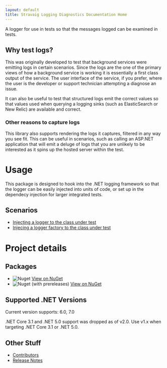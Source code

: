 ```yaml
---
layout: default
title: Stravaig Logging Diagnostics Documentation Home
---
```


A logger for use in tests so that the messages logged can be examined in tests.

## Why test logs?

This was originally developed to test that background services were emitting logs in certain scenarios. Since the logs are the one of the primary views of how a background service is working it is essentially a first class output of the service. The user interface of the service, if you prefer, where the user is the developer or support technician attempting a diagnose an issue.

It can also be useful to test that structured logs emit the correct values so that values used when querying a logging sinks (such as ElasticSearch or New Relic) are available and correct.

### Other reasons to capture logs

This library also supports rendering the logs it captures, filtered in any way you see fit. This can be useful in scenarios, such as calling an ASP.NET application that will emit a deluge of logs that you are unlikely to be interested as it spins up the hosted server within the test.

# Usage

This package is designed to hook into the .NET logging framework so that the logger can be easily injected into units of code, or set up in the dependecy injection for larger integrated tests.

## Scenarios

* [Injecting a logger to the class under test](docs/inject-logger-to-class-under-test.md)
* [Injecing a logger factory to the class under test](docs/inject-logger-factory-to-class-under-test.md)


# Project details

## Packages

* ![Nuget](https://img.shields.io/nuget/v/Stravaig.Extensions.Logging.Diagnostics?color=004880&label=nuget%20stable&logo=nuget) [View on NuGet](https://www.nuget.org/packages/Stravaig.Extensions.Logging.Diagnostics)
* ![Nuget (with prereleases)](https://img.shields.io/nuget/vpre/Stravaig.Extensions.Logging.Diagnostics?color=ffffff&label=nuget%20latest&logo=nuget) [View on NuGet](https://www.nuget.org/packages/Stravaig.Extensions.Logging.Diagnostics)

## Supported .NET Versions

Current version supports: 6.0, 7.0

.NET Core 3.1 and .NET 5.0 support was dropped as of v2.0. Use v1.x when targeting .NET Core 3.1 or .NET 5.0.

## Other Stuff

* [Contributors](contributors.md)
* [Release Notes](release-notes/index.md)
